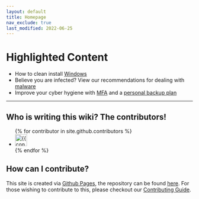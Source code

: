 ```yaml
---
layout: default
title: Homepage
nav_exclude: true
last_modified: 2022-06-25
---
```


# Highlighted Content
* How to clean install [Windows](/windows)
* Believe you are infected? View our recommendations for dealing with [malware](/docs/safety-security/malware-guide)
* Improve your cyber hygiene with [MFA](/docs/safety-security/mfa) and a [personal backup plan](/docs/backups)

---
## Who is writing this wiki? The contributors!

<ul class="list-style-none">
{% for contributor in site.github.contributors %}
  <li class="d-inline-block mr-1">
     <a href="{{ contributor.html_url }}"><img src="{{ contributor.avatar_url }}" width="32" height="32" alt="{{ contributor.login }}"/></a>
  </li>
{% endfor %}
</ul>

## How can I contribute?
This site is created via [Github Pages](https://pages.github.com/), the repository can be found [here](https://github.com/r-Techsupport/rTS_Wiki). For those wishing to contribute to this, please checkout our [Contributing Guide](/docs/meta/contributing).
